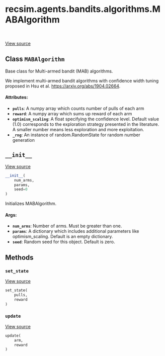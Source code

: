 <div itemscope itemtype="http://developers.google.com/ReferenceObject">
<meta itemprop="name" content="recsim.agents.bandits.algorithms.MABAlgorithm" />
<meta itemprop="path" content="Stable" />
<meta itemprop="property" content="__init__"/>
<meta itemprop="property" content="set_state"/>
<meta itemprop="property" content="update"/>
</div>

# recsim.agents.bandits.algorithms.MABAlgorithm

<table class="tfo-notebook-buttons tfo-api" align="left">
</table>

<a target="_blank" href="https://github.com/google-research/recsim/agents/bandits/algorithms.py">View
source</a>

## Class `MABAlgorithm`

Base class for Multi-armed bandit (MAB) algorithms.

<!-- Placeholder for "Used in" -->

We implement multi-armed bandit algorithms with confidence width tuning proposed
in Hsu et al. https://arxiv.org/abs/1904.02664.

#### Attributes:

*   <b>`pulls`</b>: A numpy array which counts number of pulls of each arm
*   <b>`reward`</b>: A numpy array which sums up reward of each arm
*   <b>`optimism_scaling`</b>: A float specifying the confidence level. Default
    value (1.0) corresponds to the exploration strategy presented in the
    literature. A smaller number means less exploration and more exploitation.
*   <b>`_rng`</b>: An instance of random.RandomState for random number
    generation

<h2 id="__init__"><code>__init__</code></h2>

<a target="_blank" href="https://github.com/google-research/recsim/agents/bandits/algorithms.py">View
source</a>

```python
__init__(
    num_arms,
    params,
    seed=0
)
```

Initializes MABAlgorithm.

#### Args:

*   <b>`num_arms`</b>: Number of arms. Must be greater than one.
*   <b>`params`</b>: A dictionary which includes additional parameters like
    optimism_scaling. Default is an empty dictionary.
*   <b>`seed`</b>: Random seed for this object. Default is zero.

## Methods

<h3 id="set_state"><code>set_state</code></h3>

<a target="_blank" href="https://github.com/google-research/recsim/agents/bandits/algorithms.py">View
source</a>

```python
set_state(
    pulls,
    reward
)
```

<h3 id="update"><code>update</code></h3>

<a target="_blank" href="https://github.com/google-research/recsim/agents/bandits/algorithms.py">View
source</a>

```python
update(
    arm,
    reward
)
```
